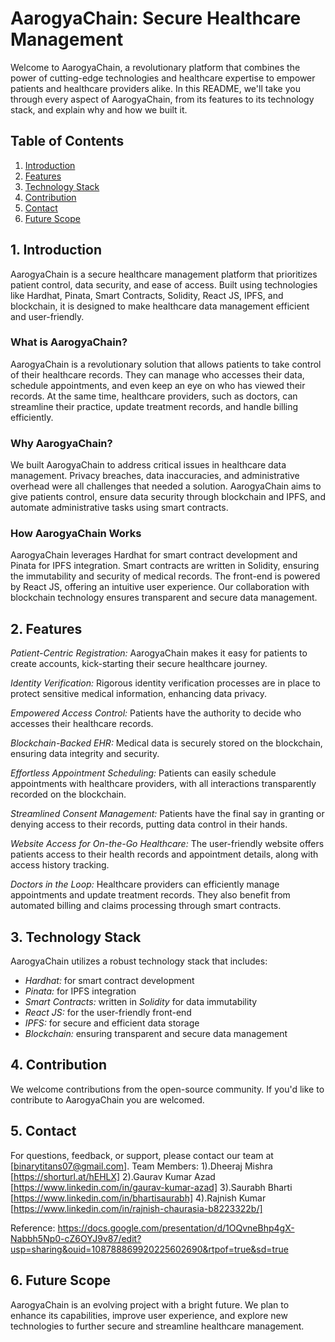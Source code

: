 # AarogyaChain: Secure Healthcare Management

Welcome to AarogyaChain, a revolutionary platform that combines the power of cutting-edge technologies and healthcare expertise to empower patients and healthcare providers alike. In this README, we'll take you through every aspect of AarogyaChain, from its features to its technology stack, and explain why and how we built it.

## Table of Contents
1. [Introduction](#introduction)
2. [Features](#features)
3. [Technology Stack](#technology-stack)
4. [Contribution](#contribution)
5. [Contact](#contact)
6. [Future Scope](#future-scope)

## 1. Introduction <a name="introduction"></a>

AarogyaChain is a secure healthcare management platform that prioritizes patient control, data security, and ease of access. Built using technologies like Hardhat, Pinata, Smart Contracts, Solidity, React JS, IPFS, and blockchain, it is designed to make healthcare data management efficient and user-friendly. 

### What is AarogyaChain?

AarogyaChain is a revolutionary solution that allows patients to take control of their healthcare records. They can manage who accesses their data, schedule appointments, and even keep an eye on who has viewed their records. At the same time, healthcare providers, such as doctors, can streamline their practice, update treatment records, and handle billing efficiently.

### Why AarogyaChain?

We built AarogyaChain to address critical issues in healthcare data management. Privacy breaches, data inaccuracies, and administrative overhead were all challenges that needed a solution. AarogyaChain aims to give patients control, ensure data security through blockchain and IPFS, and automate administrative tasks using smart contracts.

### How AarogyaChain Works

AarogyaChain leverages Hardhat for smart contract development and Pinata for IPFS integration. Smart contracts are written in Solidity, ensuring the immutability and security of medical records. The front-end is powered by React JS, offering an intuitive user experience. Our collaboration with blockchain technology ensures transparent and secure data management.

## 2. Features <a name="features"></a>

*Patient-Centric Registration:* AarogyaChain makes it easy for patients to create accounts, kick-starting their secure healthcare journey.

*Identity Verification:* Rigorous identity verification processes are in place to protect sensitive medical information, enhancing data privacy.

*Empowered Access Control:* Patients have the authority to decide who accesses their healthcare records. 

*Blockchain-Backed EHR:* Medical data is securely stored on the blockchain, ensuring data integrity and security.

*Effortless Appointment Scheduling:* Patients can easily schedule appointments with healthcare providers, with all interactions transparently recorded on the blockchain.

*Streamlined Consent Management:* Patients have the final say in granting or denying access to their records, putting data control in their hands.

*Website Access for On-the-Go Healthcare:* The user-friendly website offers patients access to their health records and appointment details, along with access history tracking.

*Doctors in the Loop:* Healthcare providers can efficiently manage appointments and update treatment records. They also benefit from automated billing and claims processing through smart contracts.

## 3. Technology Stack <a name="technology-stack"></a>

AarogyaChain utilizes a robust technology stack that includes:
- *Hardhat:* for smart contract development
- *Pinata:* for IPFS integration
- *Smart Contracts:* written in *Solidity* for data immutability
- *React JS:* for the user-friendly front-end
- *IPFS:* for secure and efficient data storage
- *Blockchain:* ensuring transparent and secure data management

## 4. Contribution <a name="contribution"></a>

We welcome contributions from the open-source community. If you'd like to contribute to AarogyaChain you are welcomed.

## 5. Contact <a name="contact"></a>

For questions, feedback, or support, please contact our team at [binarytitans07@gmail.com].
Team Members: 1).Dheeraj Mishra [https://shorturl.at/hEHLX]
              2).Gaurav Kumar Azad [https://www.linkedin.com/in/gaurav-kumar-azad]
              3).Saurabh Bharti [https://www.linkedin.com/in/bhartisaurabh] 
              4).Rajnish Kumar [https://www.linkedin.com/in/rajnish-chaurasia-b8223322b/]
              
Reference: https://docs.google.com/presentation/d/1OQvneBhp4gX-Nabbh5Np0-cZ6OYJ9v87/edit?usp=sharing&ouid=108788869920225602690&rtpof=true&sd=true    

## 6. Future Scope <a name="future-scope"></a>

AarogyaChain is an evolving project with a bright future. We plan to enhance its capabilities, improve user experience, and explore new technologies to further secure and streamline healthcare management.

